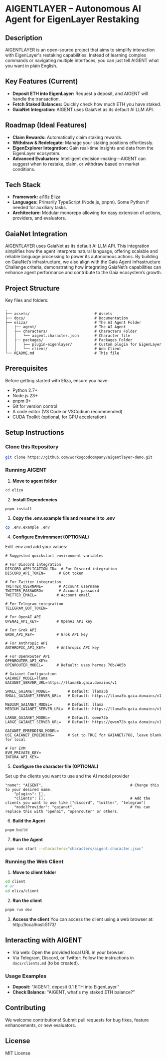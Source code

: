# AIGENTLAYER – Autonomous AI Agent for EigenLayer Restaking

## Description

AIGENTLAYER is an open-source project that aims to simplify interaction with EigenLayer's restaking capabilities. Instead of learning complex commands or navigating multiple interfaces, you can just tell AIGENT what you want in plain English.

## Key Features (Current)

- **Deposit ETH into EigenLayer:** Request a deposit, and AIGENT will handle the transaction.
- **Fetch Staked Balances:** Quickly check how much ETH you have staked.
- **GaiaNet Integration:** AIGENT uses GaiaNet as its default AI LLM API.

## Roadmap (Ideal Features)

- **Claim Rewards:** Automatically claim staking rewards.
- **Withdraw & Redelegate:** Manage your staking positions effortlessly.
- **EigenExplorer Integration:** Gain real-time insights and data from the EigenLayer ecosystem.
- **Advanced Evaluators:** Intelligent decision-making—AIGENT can suggest when to restake, claim, or withdraw based on market conditions.

## Tech Stack

- **Framework:** ai16z Eliza
- **Languages:** Primarily TypeScript (Node.js, pnpm). Some Python if needed for auxiliary tasks.
- **Architecture:** Modular monorepo allowing for easy extension of actions, providers, and evaluators.

## GaiaNet Integration

AIGENTLAYER uses GaiaNet as its default AI LLM API. This integration simplifies how the agent interprets natural language, offering scalable and reliable language processing to power its autonomous actions. By building on GaiaNet’s infrastructure, we also align with the Gaia Agent Infrastructure Challenge criteria, demonstrating how integrating GaiaNet’s capabilities can enhance agent performance and contribute to the Gaia ecosystem’s growth.

## Project Structure

Key files and folders:

```
.
├── assets/                             # Assets
├── docs/                               # Documentation
├── eliza/                              # The AI Agent Folder
│   ├── agent/                          # The AI Agent
│   ├── characters/                     # Characters Folder
│   │   └── aigent.character.json       # Character file
│   ├── packages/                       # Packages Folder
│   │   ├── plugin-eigenlayer/          # Custom plugin for EigenLayer
│   │   └── client/                     # Web Client
└── README.md                           # This file
```

## Prerequisites

Before getting started with Eliza, ensure you have:
- Python 2.7+
- Node.js 23+
- pnpm 9+
- Git for version control
- A code editor (VS Code or VSCodium recommended)
- CUDA Toolkit (optional, for GPU acceleration)

## Setup Instructions

### Clone this Repository

```bash
git clone https://github.com/worksgoodcompany/aigentlayer-demo.git
```

### Running AIGENT

1. **Move to agent folder**
```bash
cd eliza
```

2. **Install Dependencies**
```bash
pnpm install
```

3. **Copy the .env.example file and rename it to .env**
```bash
cp .env.example .env
```

4. **Configure Environment (OPTIONAL)** 

Edit .env and add your values:

```env
# Suggested quickstart environment variables

# For Discord integration
DISCORD_APPLICATION_ID=  # For Discord integration
DISCORD_API_TOKEN=      # Bot token

# For Twitter integration
TWITTER_USERNAME=       # Account username
TWITTER_PASSWORD=       # Account password
TWITTER_EMAIL=         # Account email

# For Telegram integration
TELEGRAM_BOT_TOKEN=

# For OpenAI API
OPENAI_API_KEY=        # OpenAI API key

# For Grok API
GROK_API_KEY=          # Grok API key

# For Anthropic API
ANTHROPIC_API_KEY=     # Anthropic API key

# For OpenRouter API
OPENROUTER_API_KEY=
OPENROUTER_MODEL=      # Default: uses hermes 70b/405b

# Gaianet Configuration
GAIANET_MODEL=llama
GAIANET_SERVER_URL=https://llama8b.gaia.domains/v1

SMALL_GAIANET_MODEL=        # Default: llama3b
SMALL_GAIANET_SERVER_URL=   # Default: https://llama3b.gaia.domains/v1

MEDIUM_GAIANET_MODEL=       # Default: llama
MEDIUM_GAIANET_SERVER_URL=  # Default: https://llama8b.gaia.domains/v1

LARGE_GAIANET_MODEL=        # Default: qwen72b
LARGE_GAIANET_SERVER_URL=   # Default: https://qwen72b.gaia.domains/v1

GAIANET_EMBEDDING_MODEL=
USE_GAIANET_EMBEDDING=      # Set to TRUE for GAIANET/768, leave blank for local

# For EVM
EVM_PRIVATE_KEY=
INFURA_API_KEY=
```

5. **Configure the character file (OPTIONAL)**

Set up the clients you want to use and the AI model provider
```
"name": "AIGENT",                                       # Change this to your desired name.
    "plugins": [],
    "clients": [],                                      # Add the clients you want to use like ["discord", "twitter", "telegram"]
    "modelProvider": "gaianet",                         # You can replace this with "openai", "openrouter" or others.
```

6. **Build the Agent**
```bash
pnpm build
```

7. **Run the Agent**
```bash
pnpm run start --characters="characters/aigent.character.json"
```

### Running the Web Client

1. **Move to client folder**
```bash
cd client
# or
cd eliza/client
```

2. **Run the client**
```bash
pnpm run dev
```

3. **Access the client**
You can access the client using a web browser at:
http://localhost:5173/

## Interacting with AIGENT

- Via web: Open the provided local URL in your browser.
- Via Telegram, Discord, or Twitter: Follow the instructions in `docs/clients.md` (to be created).

### Usage Examples

- **Deposit:** "AIGENT, deposit 0.1 ETH into EigenLayer."
- **Check Balance:** "AIGENT, what's my staked ETH balance?"

## Contributing

We welcome contributions! Submit pull requests for bug fixes, feature enhancements, or new evaluators.

## License

MIT License